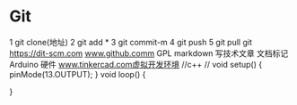 # Git
1 git clone(地址)
2 git add *
3 git commit-m
4 git push
5 git pull
git https://dit-scm.com
www.github.comm
GPL
markdown 写技术文章 文档标记
Arduino 硬件
www.tinkercad.com虚拟开发环境
//c++
//
void setup()
{
pinMode(13.OUTPUT);
}
void loop()
{

}
